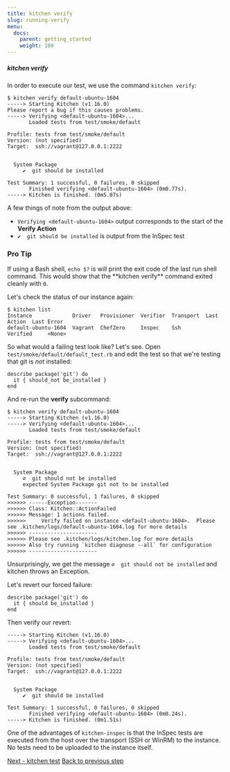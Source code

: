 ```yaml
---
title: kitchen verify
slug: running-verify
menu:
  docs:
    parent: getting_started
    weight: 100
---
```


##### kitchen verify

In order to execute our test, we use the command `kitchen verify`:

~~~
$ kitchen verify default-ubuntu-1604
-----> Starting Kitchen (v1.16.0)
Please report a bug if this causes problems.
-----> Verifying <default-ubuntu-1604>...
       Loaded tests from test/smoke/default

Profile: tests from test/smoke/default
Version: (not specified)
Target:  ssh://vagrant@127.0.0.1:2222


  System Package
     ✔  git should be installed

Test Summary: 1 successful, 0 failures, 0 skipped
       Finished verifying <default-ubuntu-1604> (0m0.77s).
-----> Kitchen is finished. (0m5.07s)
~~~

A few things of note from the output above:

* `Verifying <default-ubuntu-1604>` output corresponds to the start of the **Verify Action**
* `✔  git should be installed` is output from the InSpec test


<div class="callout">
<h3 class="callout--title">Pro Tip</h3>
If using a Bash shell, <code>echo $?</code> is will print the exit code of the last run shell command. This would show that the **kitchen verify** command exited cleanly with <code>0</code>.
</div>

Let's check the status of our instance again:

~~~
$ kitchen list
Instance             Driver   Provisioner  Verifier  Transport  Last Action  Last Error
default-ubuntu-1604  Vagrant  ChefZero     Inspec    Ssh        Verified     <None>
~~~

So what would a failing test look like? Let's see. Open `test/smoke/default/default_test.rb` and edit the test so that we're testing that git is _not_ installed:

~~~
describe package('git') do
  it { should_not be_installed }
end
~~~

And re-run the **verify** subcommand:

~~~
$ kitchen verify default-ubuntu-1604
-----> Starting Kitchen (v1.16.0)
-----> Verifying <default-ubuntu-1604>...
       Loaded tests from test/smoke/default

Profile: tests from test/smoke/default
Version: (not specified)
Target:  ssh://vagrant@127.0.0.1:2222


  System Package
     ∅  git should not be installed
     expected System Package git not to be installed

Test Summary: 0 successful, 1 failures, 0 skipped
>>>>>> ------Exception-------
>>>>>> Class: Kitchen::ActionFailed
>>>>>> Message: 1 actions failed.
>>>>>>     Verify failed on instance <default-ubuntu-1604>.  Please see .kitchen/logs/default-ubuntu-1604.log for more details
>>>>>> ----------------------
>>>>>> Please see .kitchen/logs/kitchen.log for more details
>>>>>> Also try running `kitchen diagnose --all` for configuration
>>>>>> ----------------------
~~~

Unsurprisingly, we get the message `∅  git should not be installed` and kitchen throws an Exception.

Let's revert our forced failure:

~~~
describe package('git') do
  it { should be_installed }
end
~~~

Then verify our revert:

~~~
-----> Starting Kitchen (v1.16.0)
-----> Verifying <default-ubuntu-1604>...
       Loaded tests from test/smoke/default

Profile: tests from test/smoke/default
Version: (not specified)
Target:  ssh://vagrant@127.0.0.1:2222


  System Package
     ✔  git should be installed

Test Summary: 1 successful, 0 failures, 0 skipped
       Finished verifying <default-ubuntu-1604> (0m0.24s).
-----> Kitchen is finished. (0m1.51s)
~~~

One of the advantages of `kitchen-inspec` is that the InSpec tests are executed from the host over the transport (SSH or WinRM) to the instance. No tests need to be uploaded to the instance itself.

<div class="sidebar--footer">
<a class="button primary-cta" href="/docs/getting-started/running-test">Next - kitchen test</a>
<a class="sidebar--footer--back" href="/docs/getting-started/writing-test">Back to previous step</a>
</div>
